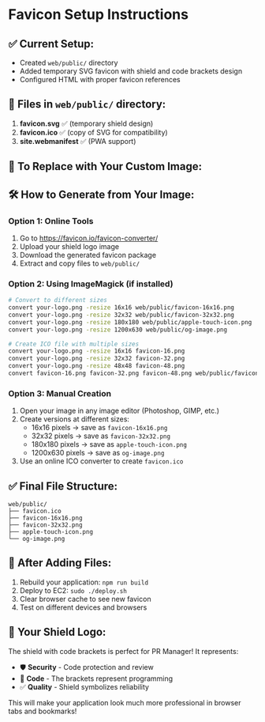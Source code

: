 # Favicon Setup Instructions

## ✅ Current Setup:

- Created `web/public/` directory
- Added temporary SVG favicon with shield and code brackets design
- Configured HTML with proper favicon references

## 📁 Files in `web/public/` directory:

1. **favicon.svg** ✅ (temporary shield design)
2. **favicon.ico** ✅ (copy of SVG for compatibility)
3. **site.webmanifest** ✅ (PWA support)

## 🎨 To Replace with Your Custom Image:

## 🛠️ How to Generate from Your Image:

### Option 1: Online Tools

1. Go to https://favicon.io/favicon-converter/
2. Upload your shield logo image
3. Download the generated favicon package
4. Extract and copy files to `web/public/`

### Option 2: Using ImageMagick (if installed)

```bash
# Convert to different sizes
convert your-logo.png -resize 16x16 web/public/favicon-16x16.png
convert your-logo.png -resize 32x32 web/public/favicon-32x32.png
convert your-logo.png -resize 180x180 web/public/apple-touch-icon.png
convert your-logo.png -resize 1200x630 web/public/og-image.png

# Create ICO file with multiple sizes
convert your-logo.png -resize 16x16 favicon-16.png
convert your-logo.png -resize 32x32 favicon-32.png
convert your-logo.png -resize 48x48 favicon-48.png
convert favicon-16.png favicon-32.png favicon-48.png web/public/favicon.ico
```

### Option 3: Manual Creation

1. Open your image in any image editor (Photoshop, GIMP, etc.)
2. Create versions at different sizes:
   - 16x16 pixels → save as `favicon-16x16.png`
   - 32x32 pixels → save as `favicon-32x32.png`
   - 180x180 pixels → save as `apple-touch-icon.png`
   - 1200x630 pixels → save as `og-image.png`
3. Use an online ICO converter to create `favicon.ico`

## ✅ Final File Structure:

```
web/public/
├── favicon.ico
├── favicon-16x16.png
├── favicon-32x32.png
├── apple-touch-icon.png
└── og-image.png
```

## 🚀 After Adding Files:

1. Rebuild your application: `npm run build`
2. Deploy to EC2: `sudo ./deploy.sh`
3. Clear browser cache to see new favicon
4. Test on different devices and browsers

## 🎯 Your Shield Logo:

The shield with code brackets is perfect for PR Manager! It represents:

- 🛡️ **Security** - Code protection and review
- 📝 **Code** - The brackets represent programming
- ✅ **Quality** - Shield symbolizes reliability

This will make your application look much more professional in browser tabs and bookmarks!
